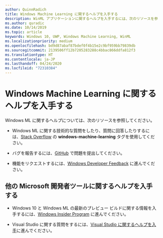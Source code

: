 ```yaml
---
author: QuinnRadich
title: Windows Machine Learning に関するヘルプを入手する
description: WinML アプリケーションに関するヘルプを入手するには、次のリソースを参照してください。
ms.author: quradic
ms.date: 10/14/2019
ms.topic: article
keywords: Windows 10, UWP, Windows Machine Learning, WinML
ms.localizationpriority: medium
ms.openlocfilehash: bd9d87abaf87bdef0f4b15e2c9bf959bb79839db
ms.sourcegitcommit: 2139506ff12b7205283288c4bbac866ddfa812f3
ms.translationtype: HT
ms.contentlocale: ja-JP
ms.lasthandoff: 04/24/2020
ms.locfileid: "72310384"
---
```

# <a name="get-help-with-windows-machine-learning"></a>Windows Machine Learning に関するヘルプを入手する

Windows ML に関するヘルプについては、次のリソースを参照してください。

* Windows ML に関する技術的な質問をしたり、質問に回答したりするには、[Stack Overflow](https://stackoverflow.com/questions/tagged/windows-machine-learning) の **windows-machine-learning** タグを使用してください。

* バグを報告するには、[GitHub](https://github.com/Microsoft/Windows-Machine-Learning/issues) で問題を提出してください。

* 機能をリクエストするには、[Windows Developer Feedback](https://wpdev.uservoice.com/) に進んでください。

## <a name="get-help-with-other-microsoft-developer-tools"></a>他の Microsoft 開発者ツールに関するヘルプを入手する

* Windows 10 と Windows ML の最新のプレビュー ビルドに関する情報を入手するには、[Windows Insider Program](https://insider.windows.com/) に進んでください。

* Visual Studio に関する質問をするには、[Visual Studio に関するヘルプを入手](https://visualstudio.microsoft.com/vs/support/)に進んでください。
